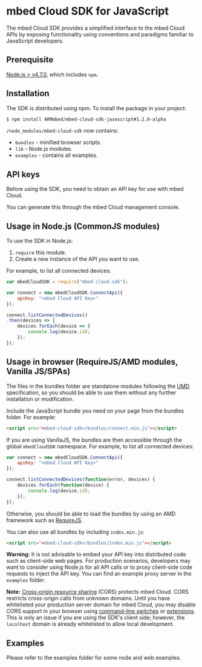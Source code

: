 # mbed Cloud SDK for JavaScript

The mbed Cloud SDK provides a simplified interface to the mbed Cloud APIs by exposing functionality using conventions and paradigms familiar to JavaScript developers.

## Prerequisite

[Node.js > v4.7.0](https://nodejs.org), which includes `npm`.

## Installation

The SDK is distributed using npm. To install the package in your project:

```bash
$ npm install ARMmbed/mbed-cloud-sdk-javascript#1.2.0-alpha
```

`/node_modules/mbed-cloud-sdk` now contains:

* `bundles` - minified browser scripts.
* `lib` - Node.js modules.
* `examples` - contains all examples.

## API keys

Before using the SDK, you need to obtain an API key for use with mbed Cloud.

You can generate this through the mbed Cloud management console.

## Usage in Node.js (CommonJS modules)

To use the SDK in Node.js:

1. `require` this module.
2. Create a new instance of the API you want to use.

For example, to list all connected devices:

```JavaScript
var mbedCloudSDK = require("mbed-cloud-sdk");

var connect = new mbedCloudSDK.ConnectApi({
	apiKey: "<mbed Cloud API Key>"
});

connect.listConnectedDevices()
.then(devices => {
	devices.forEach(device => {
		console.log(device.id);
	});
});
```

## Usage in browser (RequireJS/AMD modules, Vanilla JS/SPAs)

The files in the bundles folder are standalone modules following the [UMD](https://github.com/umdjs/umd) specification, so you should be able to use them without any further installation or modification.

Include the JavaScript bundle you need on your page from the bundles folder. For example:

```html
<script src="<mbed-cloud-sdk>/bundles/connect.min.js"></script>
```

If you are using VanillaJS, the bundles are then accessible through the global `mbedCloudSDK` namespace. For example, to list all connected devices:

```javascript
var connect = new mbedCloudSDK.ConnectApi({
	apiKey: "<mbed Cloud API Key>"
});

connect.listConnectedDevices(function(error, devices) {
	devices.forEach(function(device) {
		console.log(device.id);
	});
});
```

Otherwise, you should be able to load the bundles by using an AMD framework such as [RequireJS](http://requirejs.org/).

You can also use all bundles by including `index.min.js`:

```html
<script src="<mbed-cloud-sdk>/bundles/index.min.js"></script>
```

__Warning:__ It is not advisable to embed your API key into distributed code such as client-side web pages. For production scenarios, developers may want to consider using Node.js for all API calls or to proxy client-side code requests to inject the API key. You can find an example proxy server in the `examples` folder.

__Note:__ [Cross-origin resource sharing](https://en.wikipedia.org/wiki/Cross-origin_resource_sharing) (CORS) protects mbed Cloud. CORS restricts cross-origin calls from unknown domains. Until you have whitelisted your production server domain for mbed Cloud, you may disable CORS support in your browser using [command-line switches](http://www.thegeekstuff.com/2016/09/disable-same-origin-policy/) or [extensions](https://chrome.google.com/webstore/detail/allow-control-allow-origi/nlfbmbojpeacfghkpbjhddihlkkiljbi). This is only an issue if you are using the SDK's client side; however, the `localhost` domain is already whitelisted to allow local development.

## Examples

Please refer to the examples folder for some node and web examples.
